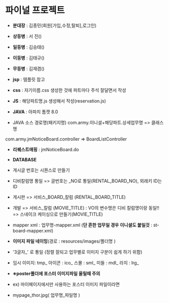 # 파이널 프로젝트
- **분대장** : 김종민(회원[가입,수정,탈퇴],로그인)
- **상등병** : 서   진()
- **일등병** : 김승태()
- **이등병** : 김태규()
- **무등병** : 김재겸()

- **jsp**  : 템플릿 참고
- **css**  : 자기이름.css 생성한 것에 파트마다 주석 잘달면서 작성
- **JS**   : 해당파트명.js 생성해서 작성(reservation.js)
- **JAVA** : 아파치 톰캣 8.0
- JAVA 소스 경로명(패키지명)
com.army.이니셜+해당파트.상세업무명 => 클래스명

com.army.jmNoticeBoard.controller => BoardListController

- **리퀘스트매핑** : jmNoticeBoard.do
- **DATABASE**
- 게시글 번호는 시퀀스로 만들기
- 디비칼럼명 통일 => 글번호는 _NO로 통일(RENTAL_BOARD_NO), 외래키 ID는 ID
- 게시판 => 서비스_BOARD_칼럼 (RENTAL_BOARD_TITLE)
- 개발   => 서비스_칼럼       (MOVIE_TITLE) : VO의 변수명은 디비 칼럼명이랑 동일!! => 스네이크 케이싱으로 만들기(MOVIE_TITLE)
- mapper xml : 업무명-mapper.xml (**단 흔한 업무일 경우 이니셜도 붙일것** : st-board-mapper.xml)


- **이미지 파일 네이밍**(경로 : resources/images/폴더명 )
- '3글자_' 로 통일 (정렬 잘되고 업무별로 이미지 구분이 쉽게 하기 위함)
- 임시 이미지: tmp_  아이콘 : ico_ 스몰 : sml_ 미들 : mdl_ 라지 : lrg_

- **※poster폴더에 포스터 이미지파일 올릴때 주의**
- ex) 마이페이지에서만 사용하는 포스터 이미지 파일이라면
- mypage_thor.jpg( 업무명_파일명 )
